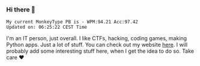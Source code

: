 ### Hi there 👋
<!-- PB START -->
```
My current MonkeyType PB is - WPM:94.21 Acc:97.42
Updated on: 06:25:22 CEST Time
```
<!-- PB END -->
I'm an IT person, just overall. I like CTFs, hacking, coding games, making Python apps. Just a lot of stuff.
You can check out my website [here](https://skill3472.github.io/).
I will probably add some interesting stuff here, when I get the idea to do so. Take care ❤️
